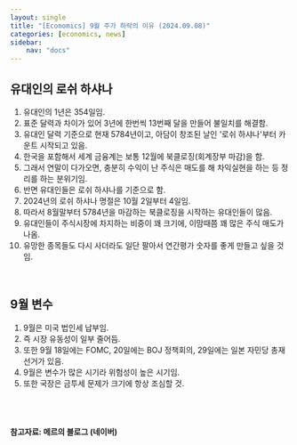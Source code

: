 ```yaml
---
layout: single
title: "[Economics] 9월 주가 하락의 이유 (2024.09.08)"
categories: [economics, news]
sidebar:
    nav: "docs"
---
```


## 유대인의 로쉬 하샤나
1. 유대인의 1년은 354일임.
1. 표준 달력과 차이가 있어 3년에 한번씩 13번째 달을 만들어 불일치를 해결함.
1. 유대인 달력 기준으로 현재 5784년이고, 아담이 창조된 날인 '로쉬 하샤나'부터 카운트 시작되고 있음.
1. 한국을 포함해서 세계 금융계는 보통 12월에 북클로징(회계장부 마감)을 함.
1. 그래서 연말이 다가오면, 충분히 수익이 난 주식은 매도를 해 차익실현을 하는 등 정리를 하는 분위기임.
1. 반면 유대인들은 로쉬 하샤나를 기준으로 함.
1. 2024년의 로쉬 하샤나 명절은 10월 2일부터 4일임.
1. 따라서 8월말부터 5784년을 마감하는 북클로징을 시작하는 유대인들이 많음.
1. 유대인들이 주식시장에 차지하는 비중이 꽤 크기에, 이맘때쯤 꽤 많은 주식 매도가 나옴.
1. 유망한 종목들도 다시 사더라도 일단 팔아서 연간평가 숫자를 좋게 만들고 싶을 것임.

<br/>

## 9월 변수
1. 9월은 미국 법인세 납부임.
1. 즉 시장 유동성이 일부 줄어듬.
1. 또한 9월 18일에는 FOMC, 20일에는 BOJ 정책회의, 29일에는 일본 자민당 총재선거가 있음.
1. 9월은 변수가 많은 시기라 위험성이 높은 시기임.
1. 또한 국장은 금투세 문제가 크기에 항상 조심할 것.


<br/>
<br/>

#### 참고자료: 메르의 블로그 (네이버) 